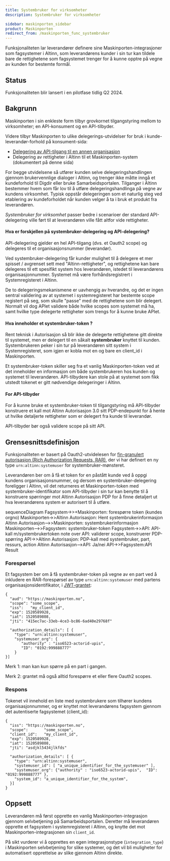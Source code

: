 ```yaml
---
title: Systembruker for virksomheter
description: Systembruker for virksomheter

sidebar: maskinporten_sidebar
product: Maskinporten
redirect_from: /maskinporten_func_systembruker
---
```


Funksjonaliteten lar leverandører definere sine Maskinporten-integrasjoner som fagsystemer i Altinn, som leverandørens kunder i sin tur kan tildele bare de rettighetene som fagsystemet trenger for å kunne opptre på vegne av kunden for bestemte formål.

## Status

Funksjonaliteten blir lansert i en pilotfase tidlig Q2 2024.  

## Bakgrunn

Maskinporten i sin enkleste form tilbyr grovkornet tilgangstyring mellom to virksomheter; en API-konsument og en API-tilbyder. 

Videre tilbyr Maskinporten to ulike delegerings-utvidelser for bruk i kunde-leverandør-forhold på konsument-sida:

* [Delegering av API-tilgang til en annen organisasjon](maskinporten_func_delegering)
* Delegering av rettigheter i Altinn til et Maskinporten-system (dokumentert på denne sida)

For begge utvidelsene så utfører kunden selve delegeringshandlingen gjennom brukervennlige dialoger i Altinn, og trenger ikke måtte inngå et kundeforhold til Digdir eller bruke Samarbeidsportalen.  Tilganger i Altinn bestemmer hvem som får lov til å utføre delegeringshandlinga på vegne av kundens virksomhet. Typisk oppstår delegeringen som et naturlig steg ved etablering av kundeforholdet når kunden velger å ta i bruk et produkt fra leverandøren.

*Systembruker for virksomhet* passer bedre i scenarioer der standard API-delegering ville ført til at leverandøren ville fått altfor vide rettigheter.  

#### Hva er forskjellen på systembruker-delegering og API-delegering?

API-delegering gjelder en hel API-tilgang (dvs. et Oauth2 scope) og delegeres til et organisasjonsnummer (leverandør).

Ved systembruker-delegering får kunder mulighet til å delegere et mer spisset / avgrenset sett med "Altinn-rettigheter", og rettighetene kan bare delegeres til ett spesifikt system hos leverandøren, istedet til leverandørens organisasjonnummer. 
Systemet må være forhåndsregistrert i Systemregisteret i Altinn.  

De to delegeringsmekanismene er uavhengig av hverandre, og det er ingen sentral validering av at systemet i systemregisteret har bestemte scope registert på seg, som skulle "passe" med de rettighetene som blir delegert.  Normalt vil dog APIet validere både hvilke scopes som systemet må ha, samt hvilke type delegerte rettigheter som trengs for å kunne bruke APIet. 


#### Hva inneholder et systembruker-token ?

Rent teknisk i Autorisasjon så blir ikke de delegerte rettighetene gitt direkte til systemet, men er delegert til en såkalt **systembruker** knyttet til kunden. Systembrukeren peker i sin tur på leverandøren sitt system i Systemregisteret, som igjen er kobla mot en og bare en client_id i Maskinporten.

Et systembruker-token skiller seg fra et vanlig Maskinporten-token ved at det inneholder en informasjon om både systembrukeren hos kunden og systemet til leverandøren.  API-tilbydere kan stole på at systemet som fikk utstedt tokenet er gitt nødvendige delegeringer i Altinn. 

#### For API-tilbyder

For å kunne bruke et systembruker-token til tilgangstyring må API-tilbyder konstruere et kall mot Altinn Autorisasjon 3.0 sitt PDP-endepunkt for å hente ut hvilke detaljerte rettigheter som er delegert fra kunde til leverandør.

API-tilbyder bør også validere scope på sitt API.

## Grensesnittsdefinisjon

Funksjonaliteten er basert på Oauth2-utvidelesen for [fin-granulert autorisasjon (Rich Authorization Requests, RAR)](https://datatracker.ietf.org/doc/rfc9396/), der vi har definert en ny type `urn:altinn:systemuser` for systembruker-mønsteret.

Leverandøren ber om å få et token for en påstått kunde ved å oppgi kundens organisasjonsnummer, og dersom en systembruker-delegering foreligger i Altinn, vil det returneres et Maskinporten-token med systembruker-identifikator som API-tilbyder i sin tur kan benytte til å konstruere spørringer mot Altinn Autorisasjon PDP for å finne detaljert ut hva leverandørens system er autorisert til å utføre. 

<div class="mermaid">
sequenceDiagram
    Fagsystem->>+Maskinporten: forespørre token (kundes orgno)
    Maskinporten->>Altinn Autorisasjon: Hent systembrukerinformasjon 
    Altinn Autorisasjon-->>Maskinporten: systembrukerinformasjon
    Maskinporten-->>Fagsystem: systembruker-token
    Fagsystem->>API: API-kall m/systembrukertoken
    note over API: validerer scope, konstruerer PDP-spørring
    API->>Altinn Autorisasjon: PDP-kall med systembruker, part, ressurs, action
    Altinn Autorisasjon-->API: Ja/nei
    API->>Fagsystem:API Result 
</div>

### Forespørsel

Et fagsystem ber om å få systembruker-token på vegne av en part ved å inkludere en RAR-forespørsel av type `urn:altinn:systemuser` med partens organisasjonsidentifikator, i [JWT-grantet](maskinporten_protocol_jwtgrant):

```
{
  "aud": "https://maskinporten.no",
  "scope": "some_scope",
  "iss":   "my_client_id",
  "exp": 1520589928,
  "iat": 1520589808,
  "jti": "415ec7ac-33eb-4ce3-bc86-6ad40e29768f"

  "authorization_details": [ {
    "type": "urn:altinn:systemuser",
    "systemuser_org": {
       "authority" : "iso6523-actorid-upis",  
       "ID": "0192:999888777"  
    }
}]
```

Merk 1: man kan kun spørre på en part i gangen. 

Merk 2: grantet må også alltid forespørre et eller flere Oauth2 scopes.

### Respons

Tokenet vil innehold en liste med systembrukere som tilhører kundens organisasjonnummer, og er knyttet mot leverandørens fagsystem gjennom det autentiserte fagsystemet (client_id):

```
{
  "iss": "https://maskinporten.no",
  "scope":       "some_scope",
  "client_id":   "my_client_id",
  "exp": 1520589928,
  "iat": 1520589808,
  "jti": "asdjkl5434jlkfds"
  
  "authorization_details": [ {
    "type": "urn:altinn:systemuser",
    "systemuser_id": [ "a_unique_identifier_for_the_systemuser" ], 
    "systemuser_org": {"authority" : "iso6523-actorid-upis",  "ID": "0192:999888777" },
    "system_id": "a_unique_identifier_for_the_system",
  }]
}
```



## Oppsett

Leverandøren må først opprette en vanlig Maskinporten-integrasjon gjennom selvbetjening på Samarbeidsportalen. Deretter må leverandøren opprette et fagsystem i systemregisteret i Altinn, og knytte det mot Maskinporten-integrasjonen sin `client_id`.

På sikt vurderer vi å opprettes en egen integrasjonstype (`integration_type`) i Maskinporten selvbetjening for slike systemer, og det vil bli muligheter for automatisert opprettelse av slike gjennom Altinn direkte.

